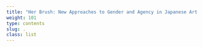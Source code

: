 ```yaml
---
title: "Her Brush: New Approaches to Gender and Agency in Japanese Art: A Symposium"
weight: 101
type: contents
slug: .
class: list
---
```

